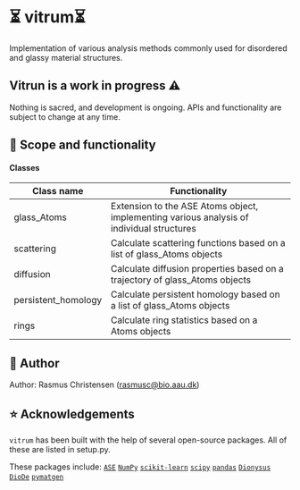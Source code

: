 # ⏳ vitrum⏳ 

Implementation of various analysis methods commonly used for disordered and glassy material structures.

## Vitrun is a work in progress ⚠
 Nothing is sacred, and development is ongoing. APIs and functionality are subject to change at any time.



## 🎯 Scope and functionality

#### Classes
| Class name | Functionality |
| ----------- | ----------- |
| glass_Atoms | Extension to the ASE Atoms object, implementing various analysis of individual structures|
| scattering | Calculate scattering functions based on a list of glass_Atoms objects|
| diffusion | Calculate diffusion properties based on a trajectory of glass_Atoms objects |
| persistent_homology | Calculate persistent homology based on a list of glass_Atoms objects |
| rings| Calculate ring statistics based on a Atoms objects |

## 📖 Author
Author: Rasmus Christensen (rasmusc@bio.aau.dk)

## ⭐ Acknowledgements

`vitrum` has been built with the help of several open-source packages. All of these are listed in setup.py.

These packages include:
[`ASE`](https://wiki.fysik.dtu.dk/ase/index.html)
[`NumPy`](https://numpy.org/)
[`scikit-learn`](https://scikit-learn.org/stable/)
[`scipy`](https://scipy.org/)
[`pandas`](https://pandas.pydata.org/)
[`Dionysus`](https://mrzv.org/software/dionysus2/)
[`DioDe`](https://github.com/mrzv/diode)
[`pymatgen`](https://pymatgen.org/)